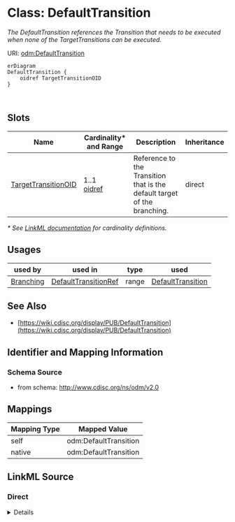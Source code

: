 # Class: DefaultTransition

_The DefaultTransition references the Transition that needs to be executed when none of the TargetTransitions can be executed._




URI: [odm:DefaultTransition](http://www.cdisc.org/ns/odm/v2.0/DefaultTransition)


```mermaid
erDiagram
DefaultTransition {
    oidref TargetTransitionOID  
}



```



<!-- no inheritance hierarchy -->


## Slots

| Name | Cardinality* and Range | Description | Inheritance |
| ---  | --- | --- | --- |
| [TargetTransitionOID](TargetTransitionOID.md) | 1..1 <br/> [oidref](oidref.md) | Reference to the Transition that is the default target of the branching. | direct |

_* See [LinkML documentation](https://linkml.io/linkml/schemas/slots.html#slot-cardinality) for cardinality definitions._




## Usages

| used by | used in | type | used |
| ---  | --- | --- | --- |
| [Branching](Branching.md) | [DefaultTransitionRef](DefaultTransitionRef.md) | range | [DefaultTransition](DefaultTransition.md) |






## See Also

* [https://wiki.cdisc.org/display/PUB/DefaultTransition](https://wiki.cdisc.org/display/PUB/DefaultTransition)

## Identifier and Mapping Information







### Schema Source


* from schema: http://www.cdisc.org/ns/odm/v2.0





## Mappings

| Mapping Type | Mapped Value |
| ---  | ---  |
| self | odm:DefaultTransition |
| native | odm:DefaultTransition |





## LinkML Source

<!-- TODO: investigate https://stackoverflow.com/questions/37606292/how-to-create-tabbed-code-blocks-in-mkdocs-or-sphinx -->

### Direct

<details>
```yaml
name: DefaultTransition
description: The DefaultTransition references the Transition that needs to be executed
  when none of the TargetTransitions can be executed.
from_schema: http://www.cdisc.org/ns/odm/v2.0
see_also:
- https://wiki.cdisc.org/display/PUB/DefaultTransition
rank: 1000
slots:
- TargetTransitionOID
slot_usage:
  TargetTransitionOID:
    name: TargetTransitionOID
    description: Reference to the Transition that is the default target of the branching.
    comments:
    - 'Required

      range: oidref

      The TargetTransitionOID attribute must match the OID attribute of a Transition
      element within the WorkflowDef.'
    domain_of:
    - TargetTransition
    - DefaultTransition
    range: oidref
    required: true
class_uri: odm:DefaultTransition

```
</details>

### Induced

<details>
```yaml
name: DefaultTransition
description: The DefaultTransition references the Transition that needs to be executed
  when none of the TargetTransitions can be executed.
from_schema: http://www.cdisc.org/ns/odm/v2.0
see_also:
- https://wiki.cdisc.org/display/PUB/DefaultTransition
rank: 1000
slot_usage:
  TargetTransitionOID:
    name: TargetTransitionOID
    description: Reference to the Transition that is the default target of the branching.
    comments:
    - 'Required

      range: oidref

      The TargetTransitionOID attribute must match the OID attribute of a Transition
      element within the WorkflowDef.'
    domain_of:
    - TargetTransition
    - DefaultTransition
    range: oidref
    required: true
attributes:
  TargetTransitionOID:
    name: TargetTransitionOID
    description: Reference to the Transition that is the default target of the branching.
    comments:
    - 'Required

      range: oidref

      The TargetTransitionOID attribute must match the OID attribute of a Transition
      element within the WorkflowDef.'
    from_schema: http://www.cdisc.org/ns/odm/v2.0
    rank: 1000
    alias: TargetTransitionOID
    owner: DefaultTransition
    domain_of:
    - TargetTransition
    - DefaultTransition
    range: oidref
    required: true
class_uri: odm:DefaultTransition

```
</details>
